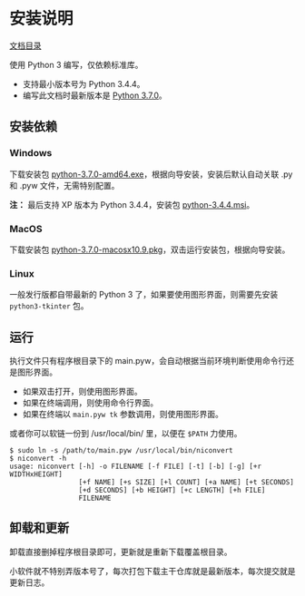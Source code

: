 安装说明
========

[文档目录](./README.md)

使用 Python 3 编写，仅依赖标准库。

* 支持最小版本号为 Python 3.4.4。
* 编写此文档时最新版本是 [Python 3.7.0](https://www.python.org/downloads/release/python-370/)。

安装依赖
--------

### Windows

下载安装包 [python-3.7.0-amd64.exe](https://www.python.org/ftp/python/3.7.0/python-3.7.0-amd64.exe)，根据向导安装，安装后默认自动关联 .py 和 .pyw 文件，无需特别配置。

**注：** 最后支持 XP 版本为 Python 3.4.4，安装包 [python-3.4.4.msi](https://www.python.org/ftp/python/3.4.4/python-3.4.4.msi)。

### MacOS

下载安装包 [python-3.7.0-macosx10.9.pkg](https://www.python.org/ftp/python/3.7.0/python-3.7.0-macosx10.9.pkg)，双击运行安装包，根据向导安装。

### Linux

一般发行版都自带最新的 Python 3 了，如果要使用图形界面，则需要先安装 `python3-tkinter` 包。

运行
----

执行文件只有程序根目录下的 main.pyw，会自动根据当前环境判断使用命令行还是图形界面。

* 如果双击打开，则使用图形界面。
* 如果在终端调用，则使用命令行界面。
* 如果在终端以 ``main.pyw tk`` 参数调用，则使用图形界面。

或者你可以软链一份到 /usr/local/bin/ 里，以便在 `$PATH` 力使用。

```
$ sudo ln -s /path/to/main.pyw /usr/local/bin/niconvert
$ niconvert -h
usage: niconvert [-h] -o FILENAME [-f FILE] [-t] [-b] [-g] [+r WIDTHxHEIGHT]
                 [+f NAME] [+s SIZE] [+l COUNT] [+a NAME] [+t SECONDS]
                 [+d SECONDS] [+b HEIGHT] [+c LENGTH] [+h FILE]
                 FILENAME
```

卸载和更新
----------

卸载直接删掉程序根目录即可，更新就是重新下载覆盖根目录。

小软件就不特别弄版本号了，每次打包下载主干仓库就是最新版本，每次提交就是更新日志。
